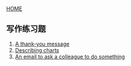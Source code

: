 [HOME](./index.md)

## 写作练习题

1. [A thank-you message](writings/a_thank-you_message.md)
1. [Describing charts](writings/describing_charts.md)
1. [An email to ask a colleague to do something](writings/an_email_to_ask_a_colleague_to_do_something.md)